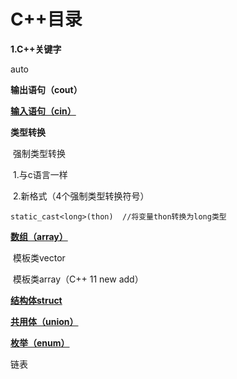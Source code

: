 # C++目录

**1.C++关键字**

auto

**输出语句（cout）**

[**输入语句（cin）**](./content/input.md)

**类型转换**

​	强制类型转换

​	1.与c语言一样

​	2.新格式（4个强制类型转换符号）  

`static_cast<long>(thon)  //将变量thon转换为long类型`

[**数组（array）**](./content/array.md)

​	模板类vector

​	模板类array（C++ 11 new add）

[**结构体struct**](./content/struct.md)

[**共用体（union）**](./content/union.md)

[**枚举（enum）**](./content/enumeration.md)

链表